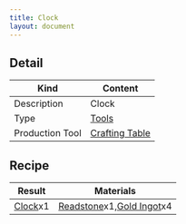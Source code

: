 ```yaml
---
title: Clock
layout: document
---
```

## Detail

|Kind|Content|
|---|---|
|Description|Clock|
|Type|[Tools](Tools)|
|Production Tool|[Crafting Table](Crafting_Table)|

## Recipe

|Result|Materials|
|---|---|
|[Clock](Clock)x1|[Readstone](Readstone)x1,[Gold Ingot](Gold_Ingot)x4|

